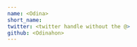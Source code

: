 ```yaml
---
name: <Odina>
short_name:
twitter: <twitter handle without the @>
github: <Odinahon>
---
```


**<Odina>** <Second attemp to make a pull request>
